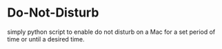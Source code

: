 # Do-Not-Disturb
simply python script to enable do not disturb on a Mac for a set period of time or until a desired time. 

